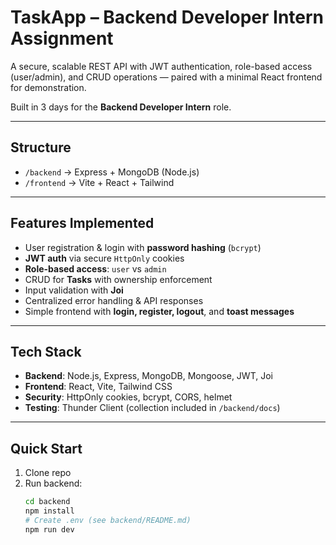 # TaskApp – Backend Developer Intern Assignment

A secure, scalable REST API with JWT authentication, role-based access (user/admin), and CRUD operations — paired with a minimal React frontend for demonstration.

Built in 3 days for the **Backend Developer Intern** role.

---

## Structure
- `/backend` → Express + MongoDB (Node.js)
- `/frontend` → Vite + React + Tailwind

---

## Features Implemented
- User registration & login with **password hashing** (`bcrypt`)
- **JWT auth** via secure `HttpOnly` cookies
- **Role-based access**: `user` vs `admin`
- CRUD for **Tasks** with ownership enforcement
- Input validation with **Joi**
- Centralized error handling & API responses
- Simple frontend with **login, register, logout**, and **toast messages**

---

## Tech Stack
- **Backend**: Node.js, Express, MongoDB, Mongoose, JWT, Joi
- **Frontend**: React, Vite, Tailwind CSS
- **Security**: HttpOnly cookies, bcrypt, CORS, helmet
- **Testing**: Thunder Client (collection included in `/backend/docs`)

---

## Quick Start
1. Clone repo  
2. Run backend:
   ```bash
   cd backend
   npm install
   # Create .env (see backend/README.md)
   npm run dev